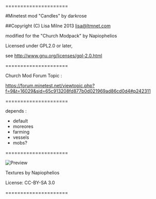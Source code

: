 =====================

#Minetest mod  "Candles" by darkrose

##Copyright (C) Lisa Milne 2013 <lisa@ltmnet.com>

modified for  the "Church Modpack" by Napiophelios

Licensed under GPL2.0 or later,

see http://www.gnu.org/licenses/gpl-2.0.html

=====================

Church Mod Forum Topic :

https://forum.minetest.net/viewtopic.php?f=9&t=16029&sid=65c913208fd877b0d021969ad86cd0d4#p242311


=====================

depends :
- default
- moreores
- farming
- vessels
- mobs?

=====================

![Preview](https://raw.githubusercontent.com/Napiophelios/church/master/church_candles/screenshot.png)

Textures by Napiophelios

License: CC-BY-SA 3.0

=====================
